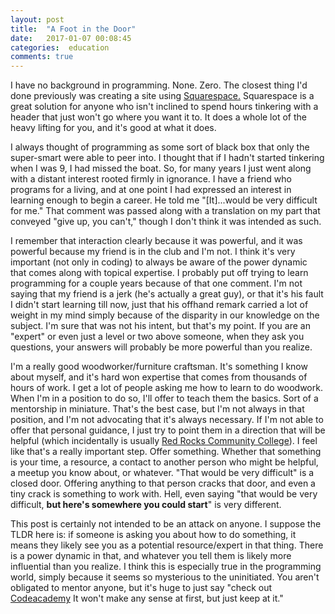 ```yaml
---
layout: post
title:  "A Foot in the Door"
date:   2017-01-07 00:08:45
categories:  education
comments: true
---
```


I have no background in programming. None. Zero. The closest thing I'd done previously was creating a site using <a href="https://www.squarespace.com/">Squarespace.</a> Squarespace is a great solution for anyone who isn't inclined to spend hours tinkering with a header that just won't go where you want it to. It does a whole lot of the heavy lifting for you, and it's good at what it does.

I always thought of programming as some sort of black box that only the super-smart were able to peer into. I thought that if I hadn't started tinkering when I was 9, I had missed the boat. So, for many years I just went along with a distant interest rooted firmly in ignorance. I have a friend who programs for a living, and at one point I had expressed an interest in learning enough to begin a career. He told me "[It]...would be very difficult for me." That comment was passed along with a translation on my part that conveyed "give up, you can't," though I don't think it was intended as such.

I remember that interaction clearly because it was powerful, and it was powerful because my friend is in the club and I'm not. I think it's very important (not only in coding) to always be aware of the power dynamic that comes along with topical expertise. I probably put off trying to learn programming for a couple years because of that one comment. I'm not saying that my friend is a jerk (he's actually a great guy), or that it's his fault I didn't start learning till now, just that his offhand remark carried a lot of weight in my mind simply because of the disparity in our knowledge on the subject. I'm sure that was not his intent, but that's my point. If you are an "expert" or even just a level or two above someone, when they ask you questions, your answers will probably be more powerful than you realize.

I'm a really good woodworker/furniture craftsman. It's something I know about myself, and it's hard won expertise that comes from thousands of hours of work. I get a lot of people asking me how to learn to do woodwork. When I'm in a position to do so, I'll offer to teach them the basics. Sort of a mentorship in miniature. That's the best case, but I'm not always in that position, and I'm not advocating that it's always necessary. If I'm not able to offer that personal guidance, I just try to point them in a direction that will be helpful (which incidentally is usually <a href="http://www.rrcc.edu/fine-woodworking">Red Rocks Community College</a>). I feel like that's a really important step. Offer something. Whether that something is your time, a resource, a contact to another person who might be helpful, a meetup you know about, or whatever. "That would be very difficult" is a closed door. Offering anything to that person cracks that door, and even a tiny crack is something to work with. Hell, even saying "that would be very difficult, <b>but here's somewhere you could start</b>" is very different.

This post is certainly not intended to be an attack on anyone. I suppose the TLDR here is: if someone is asking you about how to do something, it means they likely see you as a potential resource/expert in that thing. There is a power dynamic in that, and whatever you tell them is likely more influential than you realize. I think this is especially true in the programming world, simply because it seems so mysterious to the uninitiated. You aren't obligated to mentor anyone, but it's huge to just say "check out <a href= "https://www.codecademy.com">Codeacademy</a> It won't make any sense at first, but just keep at it."
